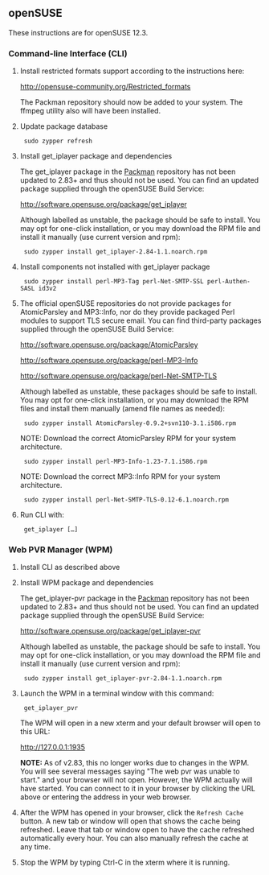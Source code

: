 ## openSUSE

These instructions are for openSUSE 12.3.

### Command-line Interface (CLI)

1. Install restricted formats support according to the instructions here:

    <http://opensuse-community.org/Restricted_formats>
    
    The Packman repository should now be added to your system.  The ffmpeg utility also will have been installed.

2. Update package database

    	sudo zypper refresh

3. Install get_iplayer package and dependencies

    The get_iplayer package in the [Packman](http://packman.links2linux.org/package/get_iplayer) repository has not been updated to 2.83+ and thus should not be used.  You can find an updated package supplied through the openSUSE Build Service: 

    <http://software.opensuse.org/package/get_iplayer>

    Although labelled as unstable, the package should be safe to install. You may opt for one-click installation, or you may download the RPM file and install it manually (use current version and rpm):

    	sudo zypper install get_iplayer-2.84-1.1.noarch.rpm

4. Install components not installed with get_iplayer package

    	sudo zypper install perl-MP3-Tag perl-Net-SMTP-SSL perl-Authen-SASL id3v2

5. The official openSUSE repositories do not provide packages for AtomicParsley and MP3::Info, nor do they provide packaged Perl modules to support TLS secure email.  You can find third-party packages supplied through the openSUSE Build Service: 

    <http://software.opensuse.org/package/AtomicParsley>

    <http://software.opensuse.org/package/perl-MP3-Info>
    
    <http://software.opensuse.org/package/perl-Net-SMTP-TLS>

    Although labelled as unstable, these packages should be safe to install. You may opt for one-click installation, or you may download the RPM files and install them manually (amend file names as needed):

    	sudo zypper install AtomicParsley-0.9.2+svn110-3.1.i586.rpm

    NOTE: Download the correct AtomicParsley RPM for your system architecture.

        sudo zypper install perl-MP3-Info-1.23-7.1.i586.rpm

    NOTE: Download the correct MP3::Info RPM for your system architecture.

    	sudo zypper install perl-Net-SMTP-TLS-0.12-6.1.noarch.rpm

6. Run CLI with:

    	get_iplayer […]


### Web PVR Manager (WPM)

1. Install CLI as described above

2. Install WPM package and dependencies

    The get_iplayer-pvr package in the [Packman](http://packman.links2linux.org/package/get_iplayer) repository has not been updated to 2.83+ and thus should not be used.  You can find an updated package supplied through the openSUSE Build Service: 

    <http://software.opensuse.org/package/get_iplayer-pvr>

    Although labelled as unstable, the package should be safe to install. You may opt for one-click installation, or you may download the RPM file and install it manually  (use current version and rpm):

    	sudo zypper install get_iplayer-pvr-2.84-1.1.noarch.rpm

3. Launch the WPM in a terminal window with this command:

    	get_iplayer_pvr
    
    The WPM will open in a new xterm and your default browser will open to this URL:
    
    <http://127.0.0.1:1935>

    **NOTE:** As of v2.83, this no longer works due to changes in the WPM.  You will see several messages saying "The web pvr was unable to start." and your browser will not open.  However, the WPM actually will have started.  You can connect to it in your browser by clicking the URL above or entering the address in your web browser.

4. After the WPM has opened in your browser, click the `Refresh Cache` button.  A new tab or window will open that shows the cache being refreshed.  Leave that tab or window open to have the cache refreshed automatically every hour.  You can also manually refresh the cache at any time.

5. Stop the WPM by typing Ctrl-C in the xterm where it is running.